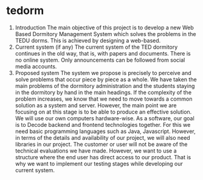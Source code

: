 # tedorm
 1. Introduction
The main objective of this project is to develop a new Web Based Dormitory Management System which solves the problems in the TEDU dorms. This is achieved by designing a web-based.
2. Current system (if any)
The current system of the TED dormitory continues in the old way, that is, with papers and documents. There is no online system. Only announcements can be followed from social media accounts.
3. Proposed system
The system we propose is precisely to perceive and solve problems that occur piece by piece as a whole. We have taken the main problems of the dormitory administration and the students staying in the dormitory by hand in the main headings. If the complexity of the problem increases, we know that we need to move towards a common solution as a system and server. However, the main point we are focusing on at this stage is to be able to produce an effective solution.
We will use our own computers hardware-wise. As a software, our goal is to Decode backend and frontend technologies together. For this we need basic programming languages such as Java, Javascript. However, in terms of the details and availability of our project, we will also need libraries in our project.
The customer or user will not be aware of the technical evaluations we have made. However, we want to use a structure where the end user has direct access to our product. That is why we want to implement our testing stages while developing our current system.
